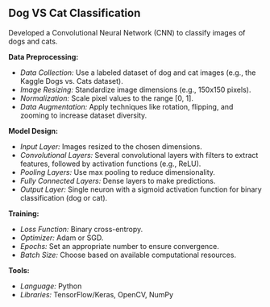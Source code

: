 ## Dog VS Cat Classification
Developed a Convolutional Neural Network (CNN) to classify images of dogs and cats.

**Data Preprocessing:**  
- *Data Collection:* Use a labeled dataset of dog and cat images (e.g., the Kaggle Dogs vs. Cats dataset).
- *Image Resizing:* Standardize image dimensions (e.g., 150x150 pixels).
- *Normalization:* Scale pixel values to the range [0, 1].
- *Data Augmentation:* Apply techniques like rotation, flipping, and zooming to increase dataset diversity.

**Model Design:**  
- *Input Layer:* Images resized to the chosen dimensions.
- *Convolutional Layers:* Several convolutional layers with filters to extract features, followed by activation functions (e.g., ReLU).
- *Pooling Layers:* Use max pooling to reduce dimensionality.
- *Fully Connected Layers:* Dense layers to make predictions.
- *Output Layer:* Single neuron with a sigmoid activation function for binary classification (dog or cat).

**Training:**  
- *Loss Function:* Binary cross-entropy.
- *Optimizer:* Adam or SGD.
- *Epochs:* Set an appropriate number to ensure convergence.
- *Batch Size:* Choose based on available computational resources.



**Tools:**  
- *Language:* Python
- *Libraries:* TensorFlow/Keras, OpenCV, NumPy

